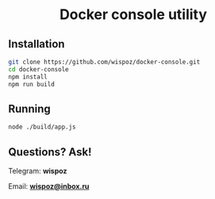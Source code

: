 <p align="center">
    <h1 align="center">Docker console utility</h1>
</p>


Installation
------------

```bash
git clone https://github.com/wispoz/docker-console.git
cd docker-console
npm install
npm run build
```

Running
-----

```bash
node ./build/app.js
```

Questions? Ask!
-----

Telegram: **wispoz**

Email: **wispoz@inbox.ru**